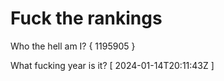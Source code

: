 # Fuck the rankings

Who the hell am I?
{ 1195905 }

What fucking year is it?
[ 2024-01-14T20:11:43Z ]
